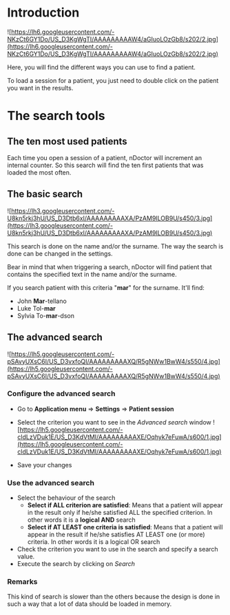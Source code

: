 # Introduction #

![https://lh6.googleusercontent.com/-NKzCt6GY1Do/US_D3KgWgTI/AAAAAAAAAW4/aGIuoLOzGb8/s202/2.jpg](https://lh6.googleusercontent.com/-NKzCt6GY1Do/US_D3KgWgTI/AAAAAAAAAW4/aGIuoLOzGb8/s202/2.jpg)

Here, you will find the different ways you can use to find a patient.

To load a session for a patient, you just need to double click on the patient you want in the results.

# The search tools #
## The ten most used patients ##

Each time you open a session of a patient, nDoctor will increment an internal counter. So this search will find the ten first patients that was loaded the most often.
## The basic search ##

![https://lh3.googleusercontent.com/-U8kn5rkj3hU/US_D3Dtb6xI/AAAAAAAAAXA/PzAM9ILOB9U/s450/3.jpg](https://lh3.googleusercontent.com/-U8kn5rkj3hU/US_D3Dtb6xI/AAAAAAAAAXA/PzAM9ILOB9U/s450/3.jpg)

This search is done on the name and/or the surname. The way the search is done can be changed in the settings.

Bear in mind that when triggering a search, nDoctor will find patient that contains the specified text in the name and/or the surname.

If you search patient with this criteria "**mar**" for the surname. It'll find:

  * John **Mar**-tellano
  * Luke Tol-**mar**
  * Sylvia To-**mar**-dson

## The advanced search ##

![https://lh5.googleusercontent.com/-pSAvyUXsC6I/US_D3vxfoQI/AAAAAAAAAXQ/R5gNWw1BwW4/s550/4.jpg](https://lh5.googleusercontent.com/-pSAvyUXsC6I/US_D3vxfoQI/AAAAAAAAAXQ/R5gNWw1BwW4/s550/4.jpg)

### Configure the advanced search ###

  * Go to **Application menu** => **Settings** => **Patient session**
  * Select the criterion you want to see in the _Advanced search_ window
![https://lh5.googleusercontent.com/-cldLzVDuk1E/US_D3KdVtMI/AAAAAAAAAXE/Oqhyk7eFuwA/s600/1.jpg](https://lh5.googleusercontent.com/-cldLzVDuk1E/US_D3KdVtMI/AAAAAAAAAXE/Oqhyk7eFuwA/s600/1.jpg)

  * Save your changes

### Use the advanced search ###

  * Select the behaviour of the search
    * **Select if ALL criterion are satisfied**: Means that a patient will appear in the result only if he/she satisfied ALL the specified criterion. In other words it is a **logical AND** search
    * **Select if AT LEAST one criteria is satisfied**: Means that a patient will appear in the result if he/she satisfies AT LEAST one (or more) criteria. In other words it is a logical OR search
  * Check the criterion you want to use in the search and specify a search value.
  * Execute the search by clicking on _Search_

### Remarks ###
This kind of search is slower than the others because the design is done in such a way that a lot of data should be loaded in memory.